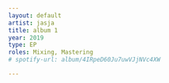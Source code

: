 ```yaml
---
layout: default
artist: jasja
title: album 1
year: 2019
type: EP
roles: Mixing, Mastering
# spotify-url: album/4IRpeD60Ju7uwVJjNVc4XW

---
```

